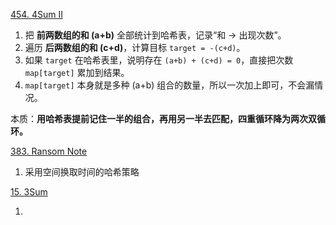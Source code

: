 [454. 4Sum II](https://leetcode.com/problems/4sum-ii/description/)
1. 把 **前两数组的和 (a+b)** 全部统计到哈希表，记录“和 → 出现次数”。
2. 遍历 **后两数组的和 (c+d)**，计算目标 `target = -(c+d)`。
3. 如果 `target` 在哈希表里，说明存在 `(a+b) + (c+d) = 0`，直接把次数 `map[target]` 累加到结果。
4. `map[target]` 本身就是多种 (a+b) 组合的数量，所以一次加上即可，不会漏情况。

本质：**用哈希表提前记住一半的组合，再用另一半去匹配，四重循环降为两次双循环。**



[383. Ransom Note](https://leetcode.com/problems/ransom-note/description/)

1. 采用空间换取时间的哈希策略

[15. 3Sum](https://leetcode.com/problems/3sum/description/)

1. 